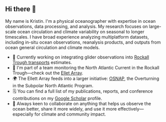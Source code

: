 ## Hi there 👋
My name is Kristin. I'm a physical oceanographer with expertise in ocean observations, data processing, and analysis. My research focuses on large-scale ocean circulation and climate variability on seasonal to longer timescales. I have broad experience analyzing multiplatform datasets, including in-situ ocean observations, reanalysis products, and outputs from ocean general circulation and climate models.

- 🔭 Currently working on integrating glider observations into [Rockall Trough transports](https://github.com/ScotMarPhys/Rockall_Trough_Transports) estimates.
- 🌊 I'm part of a team monitoring the North Atlantic Current in the Rockall Trough—check out the [Ellet Array](https://scotmarphys.github.io/ScotMarPhys.OSNAP-Mooring-Processing.io/).
- 🌍 The Ellett Array feeds into a larger initiative: [OSNAP](https://www.o-snap.org/), the Overturning in the Subpolar North Atlantic Program. 
- 🗒️ You can find a full list of my publications, reports, and conference contributions on my [Google Scholar](https://scholar.google.com/citations?user=tA7ggMAAAAAJ&hl=en) profile.
- 🤝 Always keen to collaborate on anything that helps us observe the ocean better, share it more widely, and use it more effectively—especially for climate and community impact.

<!--
**Kristin-2002/kristin-2002** is a ✨ _special_ ✨ repository because its `README.md` (this file) appears on your GitHub profile.

Here are some ideas to get you started:

- 🔭 I’m currently working on ...
- 🌱 I’m currently learning ...
- 👯 I’m looking to collaborate on ...
- 🤔 I’m looking for help with ...
- 💬 Ask me about ...
- 📫 How to reach me: ...
- 😄 Pronouns: ...
- ⚡ Fun fact: ...
-->
